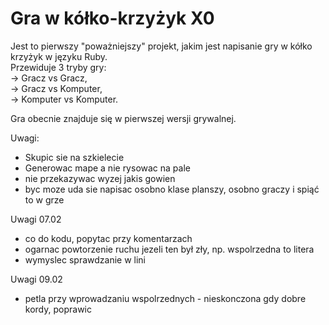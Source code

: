 # Gra w kółko-krzyżyk X0

Jest to pierwszy "poważniejszy" projekt, jakim jest napisanie gry w kółko krzyżyk w języku Ruby.  
Przewiduje 3 tryby gry:  
-> Gracz vs Gracz,   
-> Gracz vs Komputer,   
-> Komputer vs Komputer.

Gra obecnie znajduje się w pierwszej wersji grywalnej.

Uwagi:  
- Skupic sie na szkielecie  
- Generowac mape a nie rysowac na pale  
- nie przekazywac wyzej jakis gowien  
- byc moze uda sie napisac osobno klase planszy, osobno graczy i spiąć to w grze  
  
Uwagi 07.02
- co do kodu, popytac przy komentarzach
- ogarnac powtorzenie ruchu jezeli ten był zły, np. wspolrzedna to litera
- wymyslec sprawdzanie w lini

Uwagi 09.02  
- petla przy wprowadzaniu wspolrzednych - nieskonczona gdy dobre kordy, poprawic

